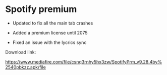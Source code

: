 # Spotify premium 
- Updated to fix all the main tab crashes

- Added a premium license until 2075

- Fixed an issue with the lycrics sync

Download link:

https://www.mediafire.com/file/csnq3rnhy5hx3zw/SpotifyPrm_v9.28.4by%2540pbkzz.apk/file
